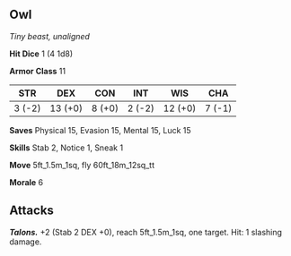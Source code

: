 ## Owl

*Tiny beast, unaligned*

**Hit Dice** 1 (4 1d8)

**Armor Class** 11

| STR     | DEX     | CON     | INT     | WIS     | CHA     |
|---------|---------|---------|---------|---------|---------|
|  3 (-2) | 13 (+0) |  8 (+0) |  2 (-2) | 12 (+0) |  7 (-1) |

**Saves** Physical 15, Evasion 15, Mental 15, Luck 15

**Skills** Stab 2, Notice 1, Sneak 1

**Move** 5ft_1.5m_1sq, fly 60ft_18m_12sq_tt

**Morale** 6

## Attacks

***Talons.*** +2 (Stab 2 DEX +0), reach 5ft_1.5m_1sq, one target. Hit: 1 slashing damage.

